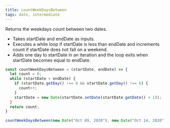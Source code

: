 ```yaml
---
title: countWeekDaysBetween
tags: date, intermediate
---
```


Returns the weekdays count between two dates.

- Takes startDate and endDate as inputs.
- Executes a while loop if startDate is less than endDate and increments count if startDate does not fall on a weekend.
- Adds one day to startDate in an iteration and the loop exits when startDate becomes equal to endDate.

```js
const countWeekDaysBetween = (startDate, endDate) => {
  let count = 0;
  while (startDate < endDate) {
    if (startDate.getDay() !== 0 && startDate.getDay() !== 6) {
      count++;
    }
    startDate = new Date(startDate.setDate(startDate.getDate() + 1));
  }
  return count;
}
```

```js
countWeekDaysBetween(new Date("Oct 09, 2020"), new Date("Oct 14, 2020")); // 3
```
